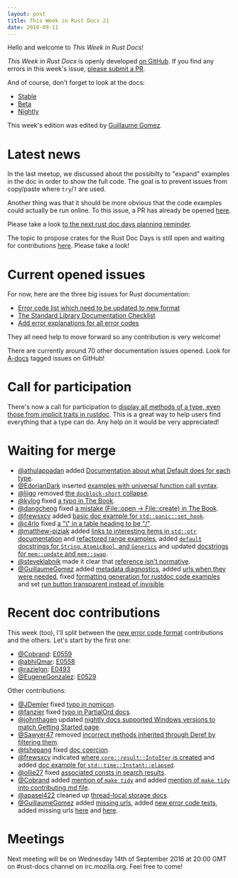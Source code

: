 ```yaml
---
layout: post
title: This Week in Rust Docs 21
date: 2016-09-11
---
```


Hello and welcome to *This Week in Rust Docs*!

*This Week in Rust Docs* is openly developed [on GitHub](https://github.com/GuillaumeGomez/this-week-in-rust-docs).
If you find any errors in this week's issue, [please submit a PR](https://github.com/GuillaumeGomez/this-week-in-rust-docs/pulls).

And of course, don't forget to look at the docs:

* [Stable](https://doc.rust-lang.org/)
* [Beta](http://doc.rust-lang.org/beta/)
* [Nightly](http://doc.rust-lang.org/nightly/)

This week's edition was edited by [Guillaume Gomez](https://github.com/GuillaumeGomez).

# Latest news

In the last meetup, we discussed about the possibilty to "expand" examples in the doc in order to show the full code. The goal is to prevent issues from copy/paste where `try`/`?` are used.

Another thing was that it should be more obvious that the code examples could actually be run online. To this issue, a PR has already be opened [here](https://github.com/rust-lang/rust/pull/36334).

Please take a look [to the next rust doc days planning reminder](https://users.rust-lang.org/t/reminder-planning-the-next-rust-doc-days/6901).

The topic to propose crates for the Rust Doc Days is still open and waiting for contributions [here](https://users.rust-lang.org/t/call-for-proposals-for-next-rust-doc-days-crates/6685). Please take a look!

# Current opened issues

For now, here are the three big issues for Rust documentation:

* [Error code list which need to be updated to new format](https://github.com/rust-lang/rust/issues/35233)
* [The Standard Library Documentation Checklist](https://github.com/rust-lang/rust/issues/29329)
* [Add error explanations for all error codes](https://github.com/rust-lang/rust/issues/32777)

They all need help to move forward so any contribution is very welcome!

There are currently around 70 other documentation issues opened. Look for [A-docs](https://github.com/rust-lang/rust/issues?q=is%3Aopen+is%3Aissue+label%3AA-docs) tagged issues on GitHub!

# Call for participation

There's now a call for participation to [display all methods of a type, even those from implicit traits in rustdoc](https://github.com/rust-lang/rust/issues/33772). This is a great way to help users find everything that a type can do. Any help on it would be very appreciated!

# Waiting for merge

* [@athulappadan](https://github.com/athulappadan) added [Documentation about what Default does for each type](https://github.com/rust-lang/rust/pull/36396).
* [@EdorianDark](https://github.com/EdorianDark) inserted [examples with universal function call syntax](https://github.com/rust-lang/rust/pull/36248).
* [@liigo](https://github.com/liigo) removed [the `docblock-short` collapse](https://github.com/rust-lang/rust/pull/36293).
* [@kylog](https://github.com/kylog) fixed [a typo in The Book](https://github.com/rust-lang/rust/pull/36380).
* [@dangcheng](https://github.com/dangcheng) fixed [a mistake (File::open -> File::create) in The Book](https://github.com/rust-lang/rust/pull/36374).
* [@frewsxcv](https://github.com/frewsxcv) added [basic doc example for `std::panic::set_hook`](https://github.com/rust-lang/rust/pull/36390).
* [@c4rlo](https://github.com/c4rlo) fixed [a "\\" in a table heading to be "/"](https://github.com/rust-lang/rust/pull/36204).
* [@matthew-piziak](https://github.com/matthew-piziak) added [links to interesting items in `std::ptr` documentation](https://github.com/rust-lang/rust/pull/35880) and [refactored range examples](https://github.com/rust-lang/rust/pull/35759), added [`default` docstrings for `String`, `AtomicBool`, and `Generics`](https://github.com/rust-lang/rust/pull/36364) and updated [docstrings for `mem::update` and `mem::swap`](https://github.com/rust-lang/rust/pull/36366).
* [@steveklabnik](https://github.com/steveklabnik) made it clear that [reference isn't normative](https://github.com/rust-lang/rust/pull/35102).
* [@GuillaumeGomez](https://github.com/GuillaumeGomez) added [metadata diagnostics](https://github.com/rust-lang/rust/pull/36102), added [urls when they were needed](https://github.com/rust-lang/rust/pull/36363), fixed [formatting generation for rustdoc code examples](https://github.com/rust-lang/rust/pull/35012) and set [run button transparent instead of invisible](https://github.com/rust-lang/rust/pull/36334).


# Recent doc contributions

This week (too), I'll split between the [new error code format](https://github.com/rust-lang/rust/issues/35233) contributions and the others. Let's start by the first one:

* [@Cobrand](https://github.com/Cobrand): [E0559](https://github.com/rust-lang/rust/pull/36267)
* [@abhiQmar](https://github.com/abhiQmar): [E0558](https://github.com/rust-lang/rust/pull/36223)
* [@razielgn](https://github.com/razielgn): [E0493](https://github.com/rust-lang/rust/pull/36212)
* [@EugeneGonzalez](https://github.com/EugeneGonzalez): [E0529](https://github.com/rust-lang/rust/pull/36210)

Other contributions:

* [@JDemler](https://github.com/JDemler) fixed [typo in nomicon](https://github.com/rust-lang/rust/pull/36326).
* [@fanzier](https://github.com/fanzier) fixed [typo in PartialOrd docs](https://github.com/rust-lang/rust/pull/36165).
* [@johnthagen](https://github.com/johnthagen) updated [nightly docs supported Windows versions to match Getting Started page](https://github.com/rust-lang/rust/pull/36225).
* [@Sawyer47](https://github.com/Sawyer47) removed [incorrect methods inherited through Deref by filtering them](https://github.com/rust-lang/rust/pull/36266).
* [@tshepang](https://github.com/tshepang) fixed [doc coercion](https://github.com/rust-lang/rust/pull/36314).
* [@frewsxcv](https://github.com/frewsxcv) indicated [where `core::result::IntoIter` is created](https://github.com/rust-lang/rust/pull/35845) and added [doc example for `std::time::Instant::elapsed`](https://github.com/rust-lang/rust/pull/36311).
* [@ollie27](https://github.com/ollie27) fixed [associated consts in search results](https://github.com/rust-lang/rust/pull/36078).
* [@Cobrand](https://github.com/Cobrand) added [mention of `make tidy`](https://github.com/rust-lang/rust/pull/36241) and added [mention of `make tidy` into contributing.md file](https://github.com/rust-lang/rust/pull/36241).
* [@apasel422](https://github.com/apasel422) cleaned up [thread-local storage docs](https://github.com/rust-lang/rust/pull/36263).
* [@GuillaumeGomez](https://github.com/GuillaumeGomez) added [missing urls](https://github.com/rust-lang/rust/pull/36243), added [new error code tests](https://github.com/rust-lang/rust/pull/36141), added missing urls [here](https://github.com/rust-lang/rust/pull/36298) and [here](https://github.com/rust-lang/rust/pull/36243).

# Meetings

Next meeting will be on Wednesday 14th of September 2016 at 20:00 GMT on #rust-docs channel on irc.mozilla.org. Feel free to come!
